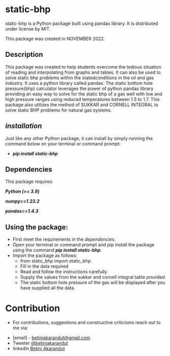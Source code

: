 # static-bhp

static-bhp is a Python package built using pandas library. It is distributed under license by MIT.

This package was created in NOVEMBER 2022.

## Description
This package was created to help students overcome the tedious situation of reading and interpolating from graphs and tables. It can also be used to solve static bhp problems within the statedconditions in the oil and gas industry. It uses a python library called pandas. The static bottom hole pressure(bhp) calculator leverages the power of python pandas library providing an easy way to solve for the static bhp of a gas well with low and high pressure ranges using reduced temperatures between 1.5 to 1.7.
This package also utilizes the method of SUKKAR and CORNELL INTEGRAL to solve static BHP problems for natural gas systems.

## _installation_

Just like any other Python package, it can install by simply running the command below on your terminal or command prompt:

* **_pip install static-bhp_**

## Dependencies

This package requires:

**_Python (>= 3.9)_**

**_numpy==1.23.2_**

**_pandas==1.4.3_**

## Using the package:
* First meet the requirements in the _dependencies_.
* Open your terminal or command prompt and pip install the package using the command **_pip install static-bhp_**.
* Import the package as follows:
	* from static_bhp import static_bhp
	* Fill in the data required
	* Read and follow the instructions carefully
	* Supply the values from the sukkar and cornell integral table provided
	* The static bottom hole pressure of the gas will be displayed after you have supplied all the data.

# Contribution
* For contributions, suggestions and constructive criticisms reach out to me via:
- [email] - betiniakarandut@gmail.com
- Tweeter [@betiniakarandut](https://www.tweeter.com/betiniakarandut)
- linkedin [Betini Akarandut](https://www.linkedin.com/in/betini-akarandut-24654321a)
